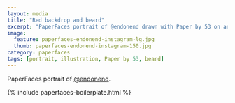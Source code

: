 ```yaml
---
layout: media
title: "Red backdrop and beard"
excerpt: "PaperFaces portrait of @endonend drawn with Paper by 53 on an iPad."
image: 
  feature: paperfaces-endonend-instagram-lg.jpg
  thumb: paperfaces-endonend-instagram-150.jpg
category: paperfaces
tags: [portrait, illustration, Paper by 53, beard]
---
```


PaperFaces portrait of [@endonend](http://instagram.com/endonend).

{% include paperfaces-boilerplate.html %}